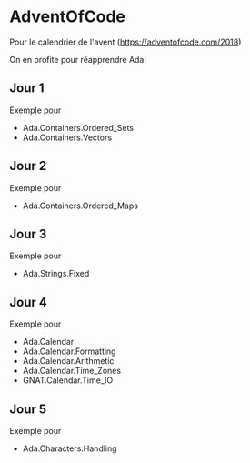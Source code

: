 # AdventOfCode

Pour le calendrier de l'avent (https://adventofcode.com/2018)

On en profite pour réapprendre Ada! 

## Jour 1
Exemple pour
* Ada.Containers.Ordered_Sets
* Ada.Containers.Vectors

## Jour 2
Exemple pour
* Ada.Containers.Ordered_Maps

## Jour 3
Exemple pour
* Ada.Strings.Fixed

## Jour 4
Exemple pour
* Ada.Calendar
* Ada.Calendar.Formatting
* Ada.Calendar.Arithmetic
* Ada.Calendar.Time_Zones
* GNAT.Calendar.Time_IO

## Jour 5
Exemple pour
* Ada.Characters.Handling
